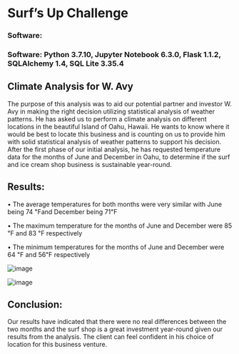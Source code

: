 # Surf’s Up Challenge

### Software:
### Software: Python 3.7.10, Jupyter Notebook 6.3.0, Flask 1.1.2, SQLAlchemy 1.4, SQL Lite 3.35.4

## Climate Analysis for W. Avy
The purpose of this analysis was to aid our potential partner and investor W. Avy in making the right decision utilizing statistical analysis of weather patterns. 
He has asked us to perform a climate analysis on different locations in the beautiful Island of Oahu, Hawaii. 
He wants to know where it would be best to locate this business and is counting on us to provide him with solid statistical analysis of weather patterns to support his decision. 
After the first phase of our initial analysis, he has requested temperature data for the months of June and December in Oahu, to determine if the surf and ice cream shop business is sustainable year-round.

## Results:
• The average temperatures for both months were very similar with June being 74 ℉and December being 71℉

• The maximum temperature for the months of June and December were 85 ℉ and 83 ℉ respectively

• The minimum temperatures for the months of June and December were 64 ℉ and 56℉ respectively

![image](https://user-images.githubusercontent.com/91692536/145732643-5d597766-73f6-4f16-b51d-fcf77fbf300b.png)

![image](https://user-images.githubusercontent.com/91692536/145732668-0c5a498d-6989-41fc-916a-6afba0bc8ab4.png)

## Conclusion:
Our results have indicated that there were no real differences between the two months and the surf shop is a great investment year-round given our results from the analysis. The client can feel confident in his choice of location for this business venture.
